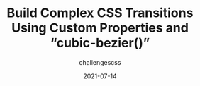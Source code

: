---
author: challengescss
date: 2021-07-14
layout: post.njk
publisher: css
tags:
  - css
  - transitions
  - custom-properties
target_url: https://css-tricks.com/build-complex-css-transitions-using-custom-properties-and-cubic-bezier/
title: Build Complex CSS Transitions Using Custom Properties and “cubic-bezier()”
---